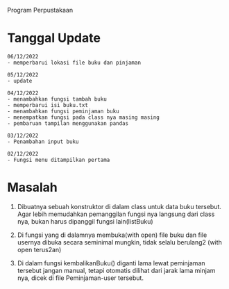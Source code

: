 Program Perpustakaan
# Tanggal Update 
    06/12/2022
    - memperbarui lokasi file buku dan pinjaman

    05/12/2022
    - update

    04/12/2022
    - menambahkan fungsi tambah buku
    - memperbarui isi buku.txt
    - menambahkan fungsi peminjaman buku
    - menempatkan fungsi pada class nya masing masing
    - pembaruan tampilan menggunakan pandas

    03/12/2022
    - Penambahan input buku

    02/12/2022 
    - Fungsi menu ditampilkan pertama

# Masalah

1. Dibuatnya sebuah konstruktor di dalam class untuk data buku tersebut. Agar lebih memudahkan pemanggilan fungsi nya langsung dari class nya, bukan harus dipanggil fungsi lain(listBuku) 

2. Di fungsi yang di dalamnya membuka(with open) file buku dan file usernya dibuka secara seminimal mungkin, tidak selalu berulang2 (with open terus2an)

3. Di dalam fungsi kembalikanBuku() diganti lama lewat peminjaman tersebut jangan manual, tetapi otomatis dilihat dari jarak lama minjam nya, dicek di file Peminjaman-user tersebut.  